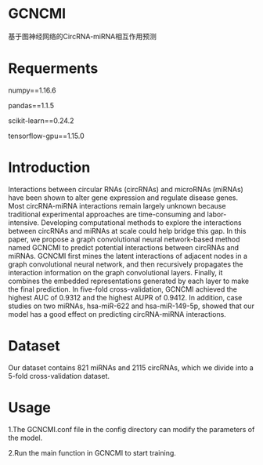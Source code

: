 # GCNCMI

基于图神经网络的CircRNA-miRNA相互作用预测

# Requerments

numpy==1.16.6


pandas==1.1.5


scikit-learn==0.24.2

tensorflow-gpu==1.15.0


# Introduction
Interactions between circular RNAs (circRNAs) and microRNAs (miRNAs) have been shown to alter gene expression and regulate disease genes. Most circRNA-miRNA interactions remain largely unknown because traditional experimental approaches are time-consuming and labor-intensive. Developing computational methods to explore the interactions between circRNAs and miRNAs at scale could help bridge this gap. In this paper, we propose a graph convolutional neural network-based method named GCNCMI to predict potential interactions between circRNAs and miRNAs. GCNCMI first mines the latent interactions of adjacent nodes in a graph convolutional neural network, and then recursively propagates the interaction information on the graph convolutional layers. Finally, it combines the embedded representations generated by each layer to make the final prediction. In five-fold cross-validation, GCNCMI achieved the highest AUC of 0.9312 and the highest AUPR of 0.9412. In addition, case studies on two miRNAs, hsa-miR-622 and hsa-miR-149-5p, showed that our model has a good effect on predicting circRNA-miRNA interactions.


<!-- #Citation
If you want to use our codes and datasets in your research, please cite:


CircRNA-miRNA interaction Prediction Based on
Graph Neural Network -->
# Dataset

Our dataset contains 821 miRNAs and 2115 circRNAs, which we divide into a 5-fold cross-validation dataset.

# Usage
1.The GCNCMI.conf file in the config directory can modify the parameters of the model.


2.Run the main function in GCNCMI to start training.
